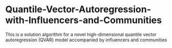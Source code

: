 # Quantile-Vector-Autoregression-with-Influencers-and-Communities
This is a solution algorithm for a novel high-dimensional quantile vector autoregression (QVAR) model accompanied by influencers and communities
